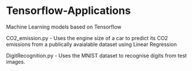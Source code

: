 # Tensorflow-Applications
Machine Learning models based on Tensorflow

CO2_emission.py - Uses the engine size of a car to predict its CO2 emissions from a publically avaialable dataset using Linear Regression

DigitRecognition.py - Uses the MNIST dataset to recognise digits from test images.
